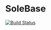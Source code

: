 # SoleBase

[![Build Status](https://api.cirrus-ci.com/github/aclai-lab/SoleBase.jl.svg)](https://cirrus-ci.com/github/aclai-lab/SoleBase.jl)
